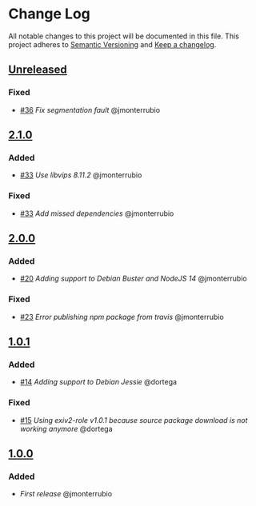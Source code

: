 # Change Log
All notable changes to this project will be documented in this file.
This project adheres to [Semantic Versioning](http://semver.org/) and [Keep a changelog](https://github.com/olivierlacan/keep-a-changelog).

## [Unreleased](https://github.com/idealista/yatm/tree/develop)
### Fixed
- [#36](https://github.com/idealista/yatm/issues/36) *Fix segmentation fault* @jmonterrubio

## [2.1.0](https://github.com/idealista/yatm/tree/2.1.0)
### Added
- [#33](https://github.com/idealista/yatm/issues/33) *Use libvips 8.11.2* @jmonterrubio
### Fixed
- [#33](https://github.com/idealista/yatm/issues/33) *Add missed dependencies* @jmonterrubio

## [2.0.0](https://github.com/idealista/yatm/tree/2.0.0)
### Added
- [#20](https://github.com/idealista/yatm/issues/20) *Adding support to Debian Buster and NodeJS 14* @jmonterrubio
### Fixed
- [#23](https://github.com/idealista/yatm/issues/23) *Error publishing npm package from travis* @jmonterrubio

## [1.0.1](https://github.com/idealista/yatm/tree/1.0.1)
### Added
- [#14](https://github.com/idealista/yatm/issues/14) *Adding support to Debian Jessie* @dortega

### Fixed
- [#15](https://github.com/idealista/yatm/issues/15) *Using exiv2-role v1.0.1 because source package download is not working anymore* @dortega

## [1.0.0](https://github.com/idealista/yatm/tree/1.0.0)
### Added
- *First release* @jmonterrubio
